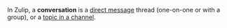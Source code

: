 In Zulip, a **conversation** is a [direct message](/help/direct-messages) thread
(one-on-one or with a group), or a [topic in a
channel](/help/channels-and-topics).
